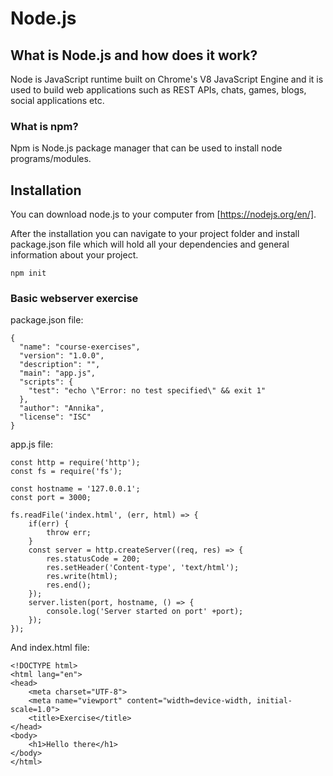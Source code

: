 # Node.js 

## What is Node.js and how does it work?

Node is JavaScript runtime built on Chrome's V8 JavaScript Engine and it is used to build web applications such as REST APIs, chats, games, blogs, social applications etc.

### What is npm? 

Npm is Node.js package manager that can be used to install node programs/modules.

## Installation

You can download node.js to your computer from [https://nodejs.org/en/]. 

After the installation you can navigate to your project folder and install package.json file which will hold all your dependencies and general information about your project. 

```
npm init
```
### Basic webserver exercise

package.json file:

```
{
  "name": "course-exercises",
  "version": "1.0.0",
  "description": "",
  "main": "app.js",
  "scripts": {
    "test": "echo \"Error: no test specified\" && exit 1"
  },
  "author": "Annika",
  "license": "ISC"
}
```
app.js file:
```
const http = require('http');
const fs = require('fs');

const hostname = '127.0.0.1';
const port = 3000;

fs.readFile('index.html', (err, html) => {
    if(err) {
        throw err;
    }
    const server = http.createServer((req, res) => {
        res.statusCode = 200;
        res.setHeader('Content-type', 'text/html');
        res.write(html);
        res.end();
    });
    server.listen(port, hostname, () => {
        console.log('Server started on port' +port);
    });
});
```
And index.html file: 
```
<!DOCTYPE html>
<html lang="en">
<head>
    <meta charset="UTF-8">
    <meta name="viewport" content="width=device-width, initial-scale=1.0">
    <title>Exercise</title>
</head>
<body>
    <h1>Hello there</h1>
</body>
</html>
```